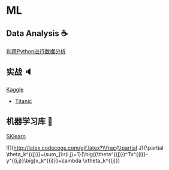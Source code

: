 # ML
## Data Analysis :coffee:
[利用Python进行数据分析](https://github.com/billreus/ML/tree/master/Data%20Analysis)

## 实战 :speaker:
[Kaggle](https://github.com/billreus/ML/tree/master/Kaggle)
 * [Titanic](https://github.com/billreus/ML/tree/master/Kaggle/Titanic)

## 机器学习库 :flags: 
[SKlearn](https://github.com/billreus/ML/tree/master/SKlearn)

![](http://latex.codecogs.com/gif.latex?\\frac{\\partial J}{\\partial \\theta_k^{(j)}}=\\sum_{i:r(i,j)=1}{\\big((\\theta^{(j)})^Tx^{(i)}-y^{(i,j)}\\big)x_k^{(i)}}+\\lambda \\xtheta_k^{(j)})
